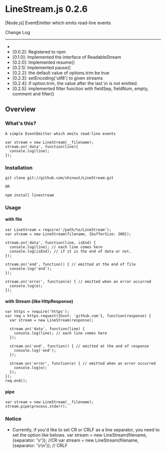 LineStream.js 0.2.6
==========
[Node.js] EventEmitter which emits read-line events

Change Log

----------------
* [0.0.1]: Release
* [0.0.2]: Registered to npm
* [0.1.0]: Implemented the interface of ReadableStream
* [0.2.0]: Implemented resume()
* [0.2.1]: Implemented pause()
* [0.2.2]: the default value of options.trim be true
* [0.2.3]: setEncoding('utf8') to given streams
* [0.2.4]: if option.trim, the value after the last \n is not emitted.
* [0.2.5]: implemented filter function with fieldSep, fieldNum, empty, comment and filter()

Overview
----------------
### What's this? ###
    A simple EventEmitter which emits read-line events
    
    var stream = new LineStream(__filename);
    stream.on('data', function(line){
      console.log(line);
    });


### Installation ###
    git clone git://github.com/shinout/LineStream.git

    OR

    npm install linestream

### Usage ###
#### with file ####
    var LineStream = require('/path/to/LineStream');
    var stream = new LineStream(filename, {bufferSize: 300});

    stream.on('data', function(line, isEnd) {
      console.log(line); // each line comes here
      console.log(isEnd); // if it is the end of data or not.
    });

    stream.on('end', function() { // emitted at the end of file
      console.log('end');
    });

    stream.on('error', function(e) { // emitted when an error occurred
      console.log(e);
    });



#### with Stream (like HttpResponse) ####
    var https = require('https');
    var req = https.request({host: 'github.com'}, function(response) {
      var stream = new LineStream(response);

      stream.on('data', function(line) {
        console.log(line); // each line comes here
      });

      stream.on('end', function() { // emitted at the end of response
        console.log('end'); 
      });

      stream.on('error', function(e) { // emitted when an error occurred
        console.log(e);
      });
    });
    req.end();

#### pipe  ####
    var stream = new LineStream(__filename);
    stream.pipe(process.stderr);

### Notice ###
* Currently, if you'd like to set CR or CRLF as a line separator, 
you need to set the option like belows.
    var stream = new LineStream(filename, {separator: '\r'});   //CR
    var stream = new LineStream(filename, {separator: '\r\n'}); // CRLF